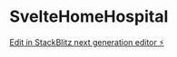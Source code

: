 # SvelteHomeHospital

[Edit in StackBlitz next generation editor ⚡️](https://stackblitz.com/~/github.com/JoshChico01/SvelteHomeHospital)